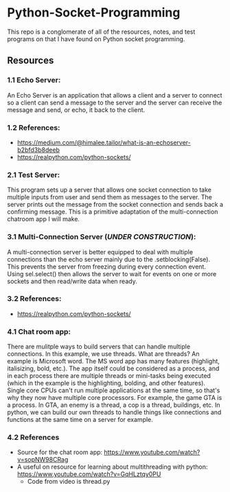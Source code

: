# Python-Socket-Programming

This repo is a conglomerate of all of the resources, notes, and test programs on that I have found on Python socket programming.

## Resources

### 1.1 Echo Server:

An Echo Server is an application that allows a client and a server to connect so a client can send a message to the server and the server can receive the message and send, or echo, it back to the client.

### 1.2 References:

- https://medium.com/@himalee.tailor/what-is-an-echoserver-b2bfd3b8deeb
- https://realpython.com/python-sockets/

### 2.1 Test Server:

This program sets up a server that allows one socket connection to take multiple inputs from user and send them as messages to the server. The server prints out the message from the socket connection and sends back a confirming message. This is a primitive adaptation of the multi-connection chatroom app I will make. 

### 3.1 Multi-Connection Server (***UNDER CONSTRUCTION***):

A multi-connection server is better equipped to deal with multiple connections than the echo server mainly due to the .setblocking(False). This prevents the server from freezing during every connection event. Using sel.select() then allows the server to wait for events on one or more sockets and then read/write data when ready.

### 3.2 References:

- https://realpython.com/python-sockets/

### 4.1 Chat room app:
There are mulitple ways to build servers that can handle multiple connections. In this example, we use threads. What are threads? An example is Microsoft word. The MS word app has many features (highlight, italisizing, bold, etc.). The app itself could be considered as a process, and in each process there are multiple threads or mini-tasks being executed (which in the example is the highlighting, bolding, and other features). Single core CPUs can't run multiple applications at the same time, so that's why they now have multiple core processors. For example, the game GTA is a process. In GTA, an enemy is a thread, a cop is a thread, buildings, etc. In python, we can build our own threads to handle things like connections and functions at the same time on a server for example.

### 4.2 References
- Source for the chat room app: https://www.youtube.com/watch?v=sopNW98CRag
- A useful on resource for learning about multithreading with python: https://www.youtube.com/watch?v=GqHLztqy0PU
    - Code from video is thread.py




